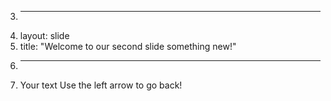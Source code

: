 3.	---
4.	layout: slide
5.	title: "Welcome to our second slide something new!"
6.	---
7.	Your text
Use the left arrow to go back!
